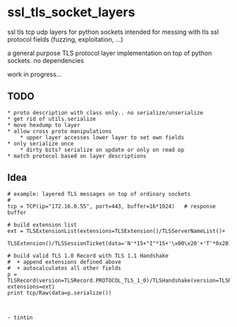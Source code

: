 ssl_tls_socket_layers
=====================

ssl tls tcp udp layers for python sockets intended for messing with tls ssl protocol fields (fuzzing, exploitation, ...)


a general purpose TLS protocol layer implementation on top of python sockets.
no dependencies


work in progress...


TODO    
-----

	* proto description with class only.. no serialize/unserialize
	* get rid of utils.serialize
	* move hexdump to layer
	* allow cross proto manipulations
	    * upper layer accesses lower layer to set own fields
	* only serialize once
	    * dirty bits? serialize on update or only on read op
	* match protocol based on layer descriptions
    
    

 



Idea
-----
 

	# example: layered TLS messages on top of ordinary sockets
	#
	tcp = TCP(ip="172.16.0.55", port=443, buffer=16*1024)	# response buffer
	
	# build extension list
	ext = TLSExtensionList(extensions=TLSExtension()/TLSServerNameList()+
	                            TLSExtension()/TLSSessionTicket(data='N'*15+"I"*15+'\x00\x20'+'T'*0x20))
	
	# build valid TLS 1.0 Record with TLS 1.1 Handshake
	#  + append extensions defined above
	#  + autocalculates all other fields
	p = TLSRecord(version=TLSRecord.PROTOCOL_TLS_1_0)/TLSHandshake(version=TLSRecord.PROTOCOL_TLS_1_1, extensions=ext)
	print tcp/Raw(data=p.serialize())
	
	
	
 	- tintin
